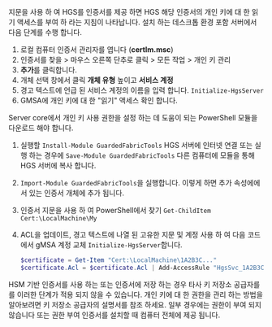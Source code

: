 지문을 사용 하 여 HGS를 인증서를 제공 하면 HGS 해당 인증서의 개인 키에 대 한 읽기 액세스를 부여 하 라는 지침이 나타납니다. 설치 하는 데스크톱 환경 포함 서버에서 다음 단계를 수행 합니다.

1.  로컬 컴퓨터 인증서 관리자를 엽니다 (**certlm.msc**)
2.  인증서를 찾을 > 마우스 오른쪽 단추로 클릭 > 모든 작업 > 개인 키 관리
3.  **추가**를 클릭합니다.
4.  개체 선택 창에서 클릭 **개체 유형** 높이고 **서비스 계정**
5.  경고 텍스트에 언급 된 서비스 계정의 이름을 입력 합니다. `Initialize-HgsServer`
6.  GMSA에 개인 키에 대 한 "읽기" 액세스 확인 합니다.

Server core에서 개인 키 사용 권한을 설정 하는 데 도움이 되는 PowerShell 모듈을 다운로드 해야 합니다.

1.  실행할 `Install-Module GuardedFabricTools` HGS 서버에 인터넷 연결 또는 실행 하는 경우에 `Save-Module GuardedFabricTools` 다른 컴퓨터에 모듈을 통해 HGS 서버에 복사 합니다.
2.  `Import-Module GuardedFabricTools`을 실행합니다. 이렇게 하면 추가 속성에에서 있는 인증서 개체에 추가 됩니다.
3.  인증서 지문을 사용 하 여 PowerShell에서 찾기 `Get-ChildItem Cert:\LocalMachine\My`
4.  ACL을 업데이트, 경고 텍스트에 나열 된 고유한 지문 및 계정 사용 하 여 다음 코드에서 gMSA 계정 교체 `Initialize-HgsServer`합니다.

    ```powershell
    $certificate = Get-Item "Cert:\LocalMachine\1A2B3C..."
    $certificate.Acl = $certificate.Acl | Add-AccessRule "HgsSvc_1A2B3C" Read Allow
    ```

HSM 기반 인증서를 사용 하는 또는 인증서에 저장 하는 경우 타사 키 저장소 공급자를를 이러한 단계가 적용 되지 않을 수 있습니다. 개인 키에 대 한 권한을 관리 하는 방법을 알아보려면 키 저장소 공급자의 설명서를 참조 하세요. 일부 경우에는 권한이 부여 되지 않습니다 또는 권한 부여 인증서를 설치할 때 컴퓨터 전체에 제공 됩니다.

<!-- Appears in guarded-fabric-initialize-hgs-ad-mode-default.md and guarded-fabric-initialize-hgs-tpm-mode-default.md
-->